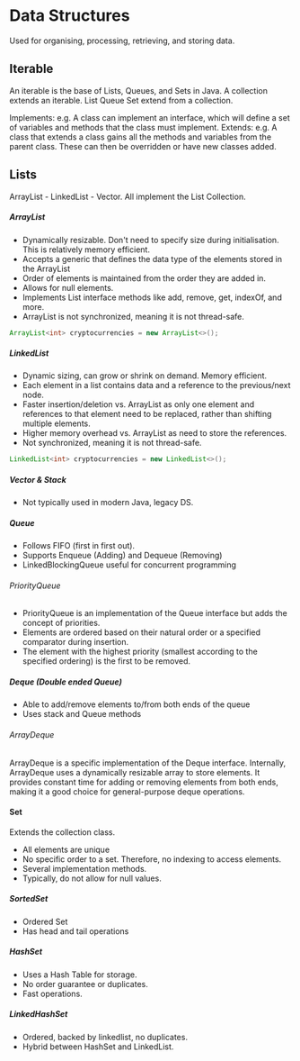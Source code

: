 # Data Structures
Used for organising, processing, retrieving, and storing data.

## Iterable
An iterable is the base of Lists, Queues, and Sets in Java.
A collection extends an iterable.
List Queue Set extend from a collection.

Implements: e.g. A class can implement an interface, which will define a set of variables 
and methods that the class must implement.
Extends: e.g. A class that extends a class gains all the methods and variables from 
the parent class. These can then be overridden or have new classes added.

## Lists
ArrayList - LinkedList - Vector.
All implement the List Collection.

##### ArrayList
- Dynamically resizable. Don't need to specify size during initialisation. This is relatively
memory efficient.
- Accepts a generic that defines the data type of the elements stored in the ArrayList
- Order of elements is maintained from the order they are added in.
- Allows for null elements.
- Implements List interface methods like add, remove, get, indexOf, and more.
- ArrayList is not synchronized, meaning it is not thread-safe.

```java
ArrayList<int> cryptocurrencies = new ArrayList<>();
```

##### LinkedList
- Dynamic sizing, can grow or shrink on demand. Memory efficient.
- Each element in a list contains data and a reference to the previous/next node.
- Faster insertion/deletion vs. ArrayList as only one element and references to that
element need to be replaced, rather than shifting multiple elements.
- Higher memory overhead vs. ArrayList as need to store the references.
- Not synchronized, meaning it is not thread-safe.

```java
LinkedList<int> cryptocurrencies = new LinkedList<>();
```

##### Vector & Stack
- Not typically used in modern Java, legacy DS.

##### Queue
- Follows FIFO (first in first out).
- Supports Enqueue (Adding) and Dequeue (Removing)
- LinkedBlockingQueue useful for concurrent programming

###### PriorityQueue
* PriorityQueue is an implementation of the Queue interface but adds the concept of priorities.
* Elements are ordered based on their natural order or a specified comparator during insertion.
* The element with the highest priority (smallest according to the specified ordering) is the first to be removed.

##### Deque (Double ended Queue)
- Able to add/remove elements to/from both ends of the queue
- Uses stack and Queue methods

###### ArrayDeque
ArrayDeque is a specific implementation of the Deque interface.
Internally, ArrayDeque uses a dynamically resizable array to store elements.
It provides constant time for adding or removing elements from both ends, making it a good choice for general-purpose deque operations.

#### Set
Extends the collection class.
- All elements are unique
- No specific order to a set. Therefore, no indexing to access elements.
- Several implementation methods.
- Typically, do not allow for null values.

##### SortedSet
- Ordered Set
- Has head and tail operations

##### HashSet
- Uses a Hash Table for storage.
- No order guarantee or duplicates.
- Fast operations.

##### LinkedHashSet
- Ordered, backed by linkedlist, no duplicates.
- Hybrid between HashSet and LinkedList.